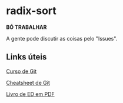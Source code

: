 # radix-sort
**BÓ TRABALHAR**

A gente pode discutir as coisas pelo "Issues".

## Links úteis
[Curso de Git](https://www.udemy.com/git-e-github-para-iniciantes/)

[Cheatsheet de Git](https://rogerdudler.github.io/git-guide/)

[Livro de ED em PDF](https://felpes.duckdns.org/s/YjfSjZj5JpQaEss)
